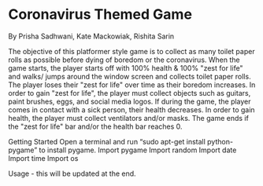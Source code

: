 # Coronavirus Themed Game
By Prisha Sadhwani, Kate Mackowiak, Rishita Sarin

The objective of this platformer style game is to collect as many toilet paper rolls as possible before dying of boredom or the coronavirus. 
When the game starts, the player starts off with 100% health & 100% "zest for life" and walks/ jumps around the window screen and collects toilet paper rolls. The player loses their "zest for life" over time as their boredom increases. In order to gain "zest for life", the player must collect objects such as guitars, paint brushes, eggs, and social media logos. If during the game, the player comes in contact with a sick person, their health decreases. In order to gain health, the player must collect ventilators and/or masks. The game ends if the "zest for life" bar and/or the health bar reaches 0. 

Getting Started
Open a terminal and run “sudo apt-get install python-pygame” to install pygame.
Import pygame
Import random
Import date
Import time
Import os

Usage - this will be updated at the end.
 
